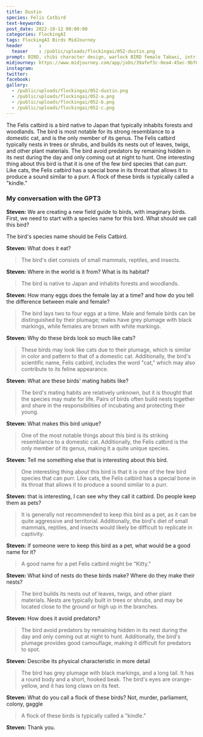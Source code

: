 ```yaml
---
title: Dustin
species: Felis Catbird
text-keywords: 
post_date: 2022-10-12 00:00:00
categories: FlockingAI
tags: FlockingAI Birds MidJourney 
header      :
  teaser    : /public/uploads/flockingai/052-dustin.png
prompt: BIRD, chibi character design, warlock BIRD female Tabaxi, intricate outfit, by Gom Sunim, Paru Itagaki, jean-baptiste monge, akira toriyama, Akihiko yoshida
midjourney: https://www.midjourney.com/app/jobs/39afef3c-0ea4-45ec-9bf6-1390120ed9bc
instagram: 
twitter: 
facebook: 
gallery: 
  - /public/uploads/flockingai/052-dustin.png
  - /public/uploads/flockingai/052-a.png
  - /public/uploads/flockingai/052-b.png
  - /public/uploads/flockingai/052-c.png
---
```


The Felis catbird is a bird native to Japan that typically inhabits forests and woodlands. The bird is most notable for its strong resemblance to a domestic cat, and is the only member of its genus. The Felis catbird typically nests in trees or shrubs, and builds its nests out of leaves, twigs, and other plant materials. The bird avoid predators by remaining hidden in its nest during the day and only coming out at night to hunt. One interesting thing about this bird is that it is one of the few bird species that can purr. Like cats, the Felis catbird has a special bone in its throat that allows it to produce a sound similar to a purr. A flock of these birds is typically called a "kindle."

### My conversation with the GPT3

**Steven:** We are creating a new field guide to birds, with imaginary birds. First, we need to start with a species name for this bird. What should we call this bird?

The bird's species name should be Felis Catbird.

**Steven:** What does it eat?

> The bird's diet consists of small mammals, reptiles, and insects.

**Steven:** Where in the world is it from? What is its habitat?

> The bird is native to Japan and inhabits forests and woodlands.

**Steven:** How many eggs does the female lay at a time? and how do you tell the difference between male and female?

> The bird lays two to four eggs at a time. Male and female birds can be distinguished by their plumage; males have grey plumage with black markings, while females are brown with white markings.

**Steven:** Why do these birds look so much like cats?

> These birds may look like cats due to their plumage, which is similar in color and pattern to that of a domestic cat. Additionally, the bird's scientific name, Felis catbird, includes the word "cat," which may also contribute to its feline appearance.

**Steven:** What are these birds' mating habits like?

> The bird's mating habits are relatively unknown, but it is thought that the species may mate for life. Pairs of birds often build nests together and share in the responsibilities of incubating and protecting their young.

**Steven:** What makes this bird unique?

> One of the most notable things about this bird is its striking resemblance to a domestic cat. Additionally, the Felis catbird is the only member of its genus, making it a quite unique species.

**Steven:** Tell me something else that is interesting about this bird.

> One interesting thing about this bird is that it is one of the few bird species that can purr. Like cats, the Felis catbird has a special bone in its throat that allows it to produce a sound similar to a purr.

**Steven:** that is interesting, I can see why they call it catbird. Do people keep them as pets?

> It is generally not recommended to keep this bird as a pet, as it can be quite aggressive and territorial. Additionally, the bird's diet of small mammals, reptiles, and insects would likely be difficult to replicate in captivity.

**Steven:** If someone were to keep this bird as a pet, what would be a good name for it?

> A good name for a pet Felis catbird might be "Kitty."

**Steven:** What kind of nests do these birds make? Where do they make their nests?

> The bird builds its nests out of leaves, twigs, and other plant materials. Nests are typically built in trees or shrubs, and may be located close to the ground or high up in the branches.

**Steven:** How does it avoid predators?

> The bird avoid predators by remaining hidden in its nest during the day and only coming out at night to hunt. Additionally, the bird's plumage provides good camouflage, making it difficult for predators to spot.

**Steven:** Describe its physical characteristic in more detail

> The bird has grey plumage with black markings, and a long tail. It has a round body and a short, hooked beak. The bird's eyes are orange-yellow, and it has long claws on its feet.

**Steven:** What do you call a flock of these birds? Not, murder, parliament, colony, gaggle

> A flock of these birds is typically called a "kindle."

**Steven:** Thank you.
